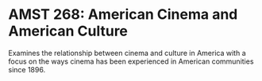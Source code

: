 # AMST 268: American Cinema and American Culture

Examines the relationship between cinema and culture in America with a focus on the ways cinema has been experienced in American communities since 1896.
